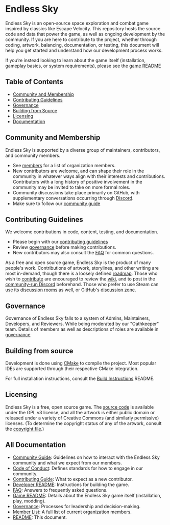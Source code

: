 # Endless Sky

Endless Sky is an open-source space exploration and combat game inspired by classics like Escape Velocity. This repository hosts the source code and data that power the game, as well as ongoing development by the community. If you are here to contribute to the project, whether through coding, artwork, balancing, documentation, or testing, this document will help you get started and understand how our development process works.

If you’re instead looking to learn about the game itself (installation, gameplay basics, or system requirements), please see the [game README](docs/GAME.md)

## Table of Contents
- [Community and Membership](#community-and-membership)
- [Contributing Guidelines](#contributing-guidelines)
- [Governance](#governance)
- [Building from Source](#building-from-source)
- [Licensing](#licensing)
- [Documentation](#all-documentation)

## Community and Membership
Endless Sky is supported by a diverse group of maintainers, contributors, and community members.
- See [members](docs/MEMBERS.md) for a list of organization members.
- New contributors are welcome, and can shape their role in the community in whatever ways align with their interests and contributions. Contributors with a long history of positive involvement in the community may be invited to take on more formal roles.
- Community discussions take place primarily on GitHub, with supplementary conversations occurring through [Discord](https://discord.gg/ZeuASSx).
- Make sure to follow our [community guide](docs/COMMUNITY.md)

## Contributing Guidelines
We welcome contributions in code, content, testing, and documentation.
- Please begin with our [contributing guidelines](docs/CONTRIBUTING.md)
- Review [governance](docs/GOVERNANCE.md) before making contributions.
- New contributors may also consult the [FAQ](docs/FAQ.md) for common questions.

As a free and open source game, Endless Sky is the product of many people's work. Contributions of artwork, storylines, and other writing are most in-demand, though there is a loosely defined [roadmap](https://github.com/endless-sky/endless-sky/wiki/DevelopmentRoadmap). Those who wish to [contribute](docs/CONTRIBUTING.md) are encouraged to review the [wiki](https://github.com/endless-sky/endless-sky/wiki), and to post in the [community-run Discord](https://discord.gg/ZeuASSx) beforehand. Those who prefer to use Steam can use its [discussion rooms](https://steamcommunity.com/app/404410/discussions/) as well, or GitHub's [discussion zone](https://github.com/endless-sky/endless-sky/discussions).

## Governance
Governance of Endless Sky falls to a system of Admins, Maintainers, Developers, and Reviewers. While being moderated by our "Oathkeeper" team. Details of members as well as descriptions of roles are available in [governance](docs/GOVERNANCE.md)

## Building from source
Development is done using [CMake](https://cmake.org) to compile the project. Most popular IDEs are supported through their respective CMake integration.

For full installation instructions, consult the [Build Instructions](docs/DEVELOPER.md) README.

## Licensing

Endless Sky is a free, open source game. The [source code](https://github.com/endless-sky/endless-sky/) is available under the GPL v3 license, and all the artwork is either public domain or released under a variety of Creative Commons (and similarly permissive) licenses. (To determine the copyright status of any of the artwork, consult the [copyright file](https://github.com/endless-sky/endless-sky/blob/master/copyright).)

## All Documentation
- [Community Guide](docs/COMMUNITY.md): Guidelines on how to interact with the Endless Sky community and what we expect from our members.
- [Code of Conduct](docs/CONDUCT.md): Defines standards for how to engage in our community.
- [Contributing Guide](docs/CONTRIBUTING.md): What to expect as a new contributor.
- [Developer README](docs/DEVELOPER.md): Instructions for building the game.
- [FAQ](docs/FAQ.md): Answers to frequently asked questions.
- [Game README](docs/GAME.md): Details about the Endless Sky game itself (installation, play, modding).
- [Governance](docs/GOVERNANCE.md): Processes for leadership and decision-making.
- [Member List](docs/MEMBERS.md): A full list of current organization members.
- [README](README.md): This document.
